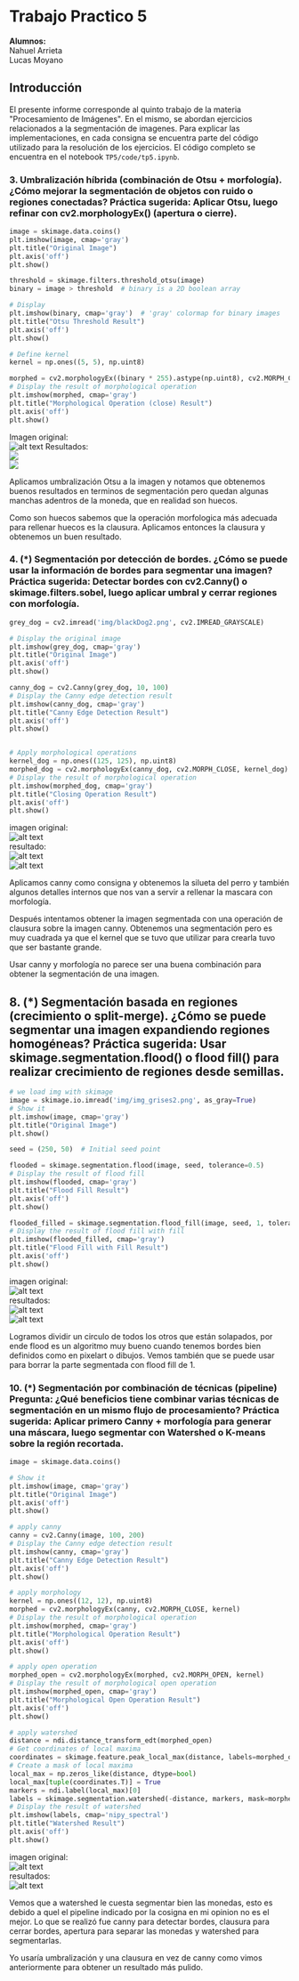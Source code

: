 # Trabajo Practico 5
**Alumnos:**  
Nahuel Arrieta  
Lucas Moyano

## Introducción
El presente informe corresponde al quinto trabajo de la materia "Procesamiento de Imágenes". En el mismo, se abordan ejercicios relacionados a la segmentación de imagenes.
Para explicar las implementaciones, en cada consigna se encuentra parte del código utilizado para la resolución de los ejercicios. El código completo se encuentra en el notebook `TP5/code/tp5.ipynb`.

### 3. Umbralización híbrida (combinación de Otsu + morfología). ¿Cómo mejorar la segmentación de objetos con ruido o regiones conectadas? Práctica sugerida: Aplicar Otsu, luego refinar con cv2.morphologyEx() (apertura o cierre).

```python
image = skimage.data.coins()
plt.imshow(image, cmap='gray')
plt.title("Original Image")
plt.axis('off')
plt.show()

threshold = skimage.filters.threshold_otsu(image)
binary = image > threshold  # binary is a 2D boolean array

# Display
plt.imshow(binary, cmap='gray')  # 'gray' colormap for binary images
plt.title("Otsu Threshold Result")
plt.axis('off')
plt.show()

# Define kernel
kernel = np.ones((5, 5), np.uint8)

morphed = cv2.morphologyEx((binary * 255).astype(np.uint8), cv2.MORPH_CLOSE, kernel)
# Display the result of morphological operation
plt.imshow(morphed, cmap='gray')
plt.title("Morphological Operation (close) Result")
plt.axis('off')
plt.show()
```


Imagen original:  
![alt text](images/coins.png)
Resultados:  
![](images/coins_otsu.png)  
![](images/coins_closing.png)  

Aplicamos umbralización Otsu a la imagen y notamos que obtenemos buenos resultados en terminos de segmentación pero quedan algunas manchas adentros de la moneda, que en realidad son huecos.

Como son huecos sabemos que la operación morfologica más adecuada para rellenar huecos es la clausura. Aplicamos entonces la clausura y obtenemos un buen resultado.

### 4. (*) Segmentación por detección de bordes. ¿Cómo se puede usar la información de bordes para segmentar una imagen? Práctica sugerida: Detectar bordes con cv2.Canny() o skimage.filters.sobel, luego aplicar umbral y cerrar regiones con morfología.

```python
grey_dog = cv2.imread('img/blackDog2.png', cv2.IMREAD_GRAYSCALE)

# Display the original image
plt.imshow(grey_dog, cmap='gray')
plt.title("Original Image")
plt.axis('off')
plt.show()

canny_dog = cv2.Canny(grey_dog, 10, 100)
# Display the Canny edge detection result
plt.imshow(canny_dog, cmap='gray')
plt.title("Canny Edge Detection Result")
plt.axis('off')
plt.show()


# Apply morphological operations
kernel_dog = np.ones((125, 125), np.uint8)
morphed_dog = cv2.morphologyEx(canny_dog, cv2.MORPH_CLOSE, kernel_dog)
# Display the result of morphological operation
plt.imshow(morphed_dog, cmap='gray')
plt.title("Closing Operation Result")
plt.axis('off')
plt.show()
```

imagen original:  
![alt text](images/dog.png)  
resultado:  
![alt text](images/dog_canny.png)  
![alt text](images/dog_closing.png)


Aplicamos canny como consigna y obtenemos la silueta del perro y también algunos detalles internos que nos van a servir a rellenar la mascara con morfología.

Después intentamos obtener la imagen segmentada con una operación de clausura sobre la imagen canny. Obtenemos una segmentación pero es muy cuadrada ya que el kernel que se tuvo que utilizar para crearla tuvo que ser bastante grande.

Usar canny y morfología no parece ser una buena combinación para obtener la segmentación de una imagen.

## 8. (*) Segmentación basada en regiones (crecimiento o split-merge). ¿Cómo se puede segmentar una imagen expandiendo regiones homogéneas? Práctica sugerida: Usar skimage.segmentation.flood() o flood fill() para realizar crecimiento de regiones desde semillas.

```python
# we load img with skimage
image = skimage.io.imread('img/img_grises2.png', as_gray=True)
# Show it
plt.imshow(image, cmap='gray')
plt.title("Original Image")
plt.show()

seed = (250, 50)  # Initial seed point

flooded = skimage.segmentation.flood(image, seed, tolerance=0.5)
# Display the result of flood fill
plt.imshow(flooded, cmap='gray')
plt.title("Flood Fill Result")
plt.axis('off')
plt.show()

flooded_filled = skimage.segmentation.flood_fill(image, seed, 1, tolerance=0.5)
# Display the result of flood fill with fill
plt.imshow(flooded_filled, cmap='gray')
plt.title("Flood Fill with Fill Result")
plt.axis('off')
plt.show()
```

imagen original:  
![alt text](images/circulos.png)  
resultados:  
![alt text](images/circulos_flood.png)  
![alt text](images/circulos_flood_fill.png)  

Logramos dividir un circulo de todos los otros que están solapados, por ende flood es un algoritmo muy bueno cuando tenemos bordes bien definidos como en pixelart o dibujos. Vemos también que se puede usar para borrar la parte segmentada con flood fill de 1.


### 10. (*) Segmentación por combinación de técnicas (pipeline) Pregunta: ¿Qué beneficios tiene combinar varias técnicas de segmentación en un mismo flujo de procesamiento? Práctica sugerida: Aplicar primero Canny + morfología para generar una máscara, luego segmentar con Watershed o K-means sobre la región recortada.

```python
image = skimage.data.coins()

# Show it
plt.imshow(image, cmap='gray')
plt.title("Original Image")
plt.axis('off')
plt.show()

# apply canny
canny = cv2.Canny(image, 100, 200)
# Display the Canny edge detection result
plt.imshow(canny, cmap='gray')
plt.title("Canny Edge Detection Result")
plt.axis('off')
plt.show()

# apply morphology
kernel = np.ones((12, 12), np.uint8)
morphed = cv2.morphologyEx(canny, cv2.MORPH_CLOSE, kernel)
# Display the result of morphological operation
plt.imshow(morphed, cmap='gray')
plt.title("Morphological Operation Result")
plt.axis('off')
plt.show()

# apply open operation
morphed_open = cv2.morphologyEx(morphed, cv2.MORPH_OPEN, kernel)
# Display the result of morphological open operation
plt.imshow(morphed_open, cmap='gray')
plt.title("Morphological Open Operation Result")
plt.axis('off')
plt.show()

# apply watershed
distance = ndi.distance_transform_edt(morphed_open)
# Get coordinates of local maxima
coordinates = skimage.feature.peak_local_max(distance, labels=morphed_open)
# Create a mask of local maxima
local_max = np.zeros_like(distance, dtype=bool)
local_max[tuple(coordinates.T)] = True
markers = ndi.label(local_max)[0]
labels = skimage.segmentation.watershed(-distance, markers, mask=morphed_open)
# Display the result of watershed
plt.imshow(labels, cmap='nipy_spectral')
plt.title("Watershed Result")
plt.axis('off')
plt.show()
```

imagen original:  
![alt text](images/coins.png)    
resultados:  
![alt text](images/watershed.png)  

Vemos que a watershed le cuesta segmentar bien las monedas, esto es debido a quel el pipeline indicado por la cosigna en mi opinion no es el mejor.
Lo que se realizó fue canny para detectar bordes, clausura para cerrar bordes, apertura para separar las monedas y watershed para segmentarlas.

Yo usaría umbralización y una clausura en vez de canny como vimos anteriormente para obtener un resultado más pulido.